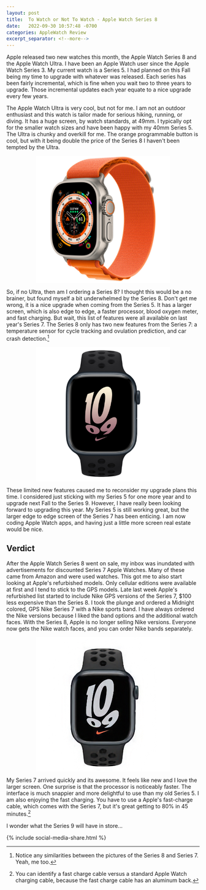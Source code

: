 ```yaml
---
layout: post
title:  To Watch or Not To Watch - Apple Watch Series 8
date:   2022-09-30 10:57:48 -0700
categories: AppleWatch Review
excerpt_separator: <!--more-->
---
```


Apple released two new watches this month, the Apple Watch Series 8 and the Apple Watch Ultra. I have been an Apple Watch user since the Apple Watch Series 3. My current watch is a Series 5. I had planned on this Fall being my time to upgrade with whatever was released. Each series has been fairly incremental, which is fine when you wait two to three years to upgrade. Those incremental updates each year equate to a nice upgrade every few years. 

<!--more--> The Apple Watch Ultra is very cool, but not for me. I am not an outdoor enthusiast and this watch is tailor made for serious hiking, running, or diving. It has a huge screen, by watch standards, at 49mm. I typically opt for the smaller watch sizes and have been happy with my 40mm Series 5. The Ultra is chunky and overkill for me. The orange programmable button is cool, but with it being double the price of the Series 8 I haven't been tempted by the Ultra. 

![Apple Watch Ultra][image-1]

So, if no Ultra, then am I ordering a Series 8? I thought this would be a no brainer, but found myself a bit underwhelmed by the Series 8. Don't get me wrong, it is a nice upgrade when coming from the Series 5. It has a larger screen, which is also edge to edge, a faster processor, blood oxygen meter, and fast charging. But wait, this list of features were all available on last year's Series 7. The Series 8 only has two new features from the Series 7: a temperature sensor for cycle tracking and ovulation prediction, and car crash detection.[^1]

![Apple Watch Series 8][image-2]

These limited new features caused me to reconsider my upgrade plans this time. I considered just sticking with my Series 5 for one more year and to upgrade next Fall to the Series 9. However, I have really been looking forward to upgrading this year. My Series 5 is still working great, but the larger edge to edge screen of the Series 7 has been enticing. I am now coding Apple Watch apps, and having just a little more screen real estate would be nice. 

## Verdict

After the Apple Watch Series 8 went on sale, my inbox was inundated with advertisements for discounted Series 7 Apple Watches. Many of these came from Amazon and were used watches. This got me to also start looking at Apple's refurbished models. Only cellular editions were available at first and I tend to stick to the GPS models. Late last week Apple's refurbished list started to include Nike GPS versions of the Series 7, $100 less expensive than the Series 8. I took the plunge and ordered a Midnight colored, GPS Nike Series 7 with a Nike sports band. I have always ordered the Nike versions because I liked the band options and the additional watch faces. With the Series 8, Apple is no longer selling Nike versions. Everyone now gets the Nike watch faces, and you can order Nike bands separately. 

![Apple Watch Series 7][image-3]

My Series 7 arrived quickly and its awesome. It feels like new and I love the larger screen. One surprise is that the processor is noticeably faster. The interface is much snappier and more delightful to use than my old Series 5. I am also enjoying the fast charging. You have to use a Apple's fast-charge cable, which comes with the Series 7, but it's great getting to 80% in 45 minutes.[^2]

I wonder what the Series 9 will have in store...

{% include social-media-share.html %}


[^1]:   Notice any similarities between the pictures of the Series 8 and Series 7. Yeah, me too.  
[^2]: You can identify a fast charge cable versus a standard Apple Watch charging cable, because the fast charge cable has an aluminum back.   

[image-1]: /assets/apple-watch-ultra.jpeg
[image-2]: /assets/apple-watch-series-8.jpeg
[image-3]: /assets/apple-watch-series-7.jpg

<style type="text/css">
    img {
        display: block;
        margin-left: auto;
        margin-right: auto;
        width: 350px;
    }
</style>

<script src="https://giscus.app/client.js"
        data-repo="adamsappletech/adamsappletech.github.io"
        data-repo-id="R_kgDOK5uboQ"
        data-category="General"
        data-category-id="DIC_kwDOK5uboc4CbzPX"
        data-mapping="pathname"
        data-strict="0"
        data-reactions-enabled="1"
        data-emit-metadata="0"
        data-input-position="bottom"
        data-theme="preferred_color_scheme"
        data-lang="en"
        crossorigin="anonymous"
        async>
</script>
